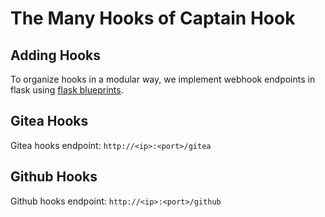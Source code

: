 # The Many Hooks of Captain Hook

## Adding Hooks

To organize hooks in a modular way,
we implement webhook endpoints in 
flask using [flask blueprints](http://flask.pocoo.org/docs/0.11/blueprints/).

## Gitea Hooks

Gitea hooks endpoint: `http://<ip>:<port>/gitea`

## Github Hooks

Github hooks endpoint: `http://<ip>:<port>/github`

